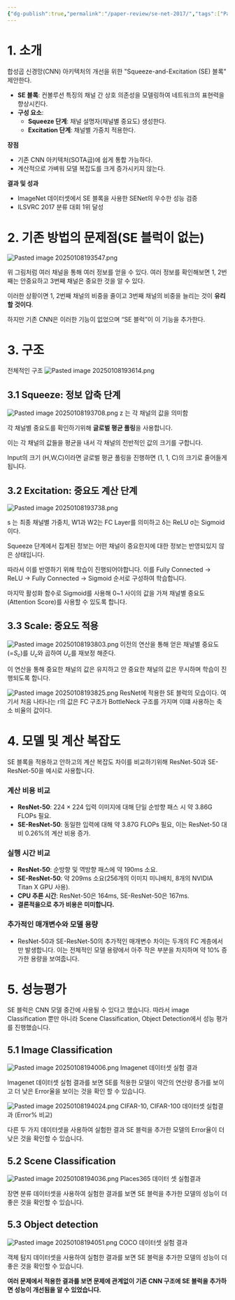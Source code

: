 ```yaml
---
{"dg-publish":true,"permalink":"/paper-review/se-net-2017/","tags":["Paper"],"created":"2025-01-08T19:35:23.146+09:00","updated":"2025-01-08T19:41:40.578+09:00"}
---
```


# 1. 소개

합성곱 신경망(CNN) 아키텍처의 개선을 위한 "Squeeze-and-Excitation (SE) 블록" 제안한다.

- **SE 블록**: 컨볼루션 특징의 채널 간 상호 의존성을 모델링하여 네트워크의 표현력을 향상시킨다.
- **구성 요소**:
    - **Squeeze 단계**: 채널 설명자(채널별 중요도) 생성한다.
    - **Excitation 단계**: 채널별 가중치 적용한다.

**장점**

- 기존 CNN 아키텍처(SOTA급)에 쉽게 통합 가능하다.
- 계산적으로 가벼워 모델 복잡도를 크게 증가시키지 않는다.

**결과 및 성과**

- ImageNet 데이터셋에서 SE 블록을 사용한 SENet의 우수한 성능 검증
- ILSVRC 2017 분류 대회 1위 달성

# 2. 기존 방법의 문제점(SE 블럭이 없는)

![Pasted image 20250108193547.png](/img/user/images/Pasted%20image%2020250108193547.png)

위 그림처럼 여러 채널을 통해 여러 정보를 얻을 수 있다. 여러 정보를 확인해보면 1, 2번째는 안중요하고 3번째 채널은 중요한 것을 알 수 있다.

이러한 상황이면 1, 2번째 채널의 비중을 줄이고 3번째 채널의 비중을 늘리는 것이 **유리할 것이다**.

하지만 기존 CNN은 이러한 기능이 없었으며 “SE 블럭”이 이 기능을 추가한다.

# 3. 구조

전체적인 구조
![Pasted image 20250108193614.png](/img/user/images/Pasted%20image%2020250108193614.png)


## 3.1 Squeeze: 정보 압축 단계

![Pasted image 20250108193708.png](/img/user/images/Pasted%20image%2020250108193708.png)
z 는 각 채널의 값을 의미함

각 채널별 중요도를 확인하기위해 **글로벌 평균 풀링**을 사용합니다.

이는 각 채널의 값들을 평균을 내서 각 채널의 전반적인 값의 크기를 구합니다.

Input의 크기 (H,W,C)이라면 글로벌 평균 풀링을 진행하면 (1, 1, C)의 크기로 줄어들게 됩니다.

## 3.2 Excitation: 중요도 계산 단계

![Pasted image 20250108193738.png](/img/user/images/Pasted%20image%2020250108193738.png)

s 는 최종 채널별 가중치, W1과 W2는 FC Layer를 의미하고 δ는 ReLU σ는 Sigmoid이다.

Squeeze 단계에서 집계된 정보는 어떤 채널이 중요한지에 대한 정보는 반영되있지 않은 상태입니다.

따라서 이를 반영하기 위해 학습이 진행되어야합니다. 이를 Fully Connected -> ReLU -> Fully Connected -> Sigmoid 순서로 구성하여 학습합니다.

마지막 활성화 함수로 Sigmoid를 사용해 0~1 사이의 값을 가져 채널별 중요도(Attention Score)를 사용할 수 있도록 합니다.

## 3.3 Scale: 중요도 적용
![Pasted image 20250108193803.png](/img/user/images/Pasted%20image%2020250108193803.png)
이전의 연산을 통해 얻은 채널별 중요도(=$S_c$)를 $U_c$와 곱하여 $U_c$를 재보정 해준다.

이 연산을 통해 중요한 채널의 값은 유지하고 안 중요한 채널의 값은 무시하며 학습이 진행되도록 합니다.

![Pasted image 20250108193825.png](/img/user/images/Pasted%20image%2020250108193825.png)
ResNet에 적용한 SE 블럭의 모습이다. 여기서 처음 나타나는 r의 값은 FC 구조가 BottleNeck 구조를 가지며 이떄 사용하는 축소 비율의 값이다.

# 4. 모델 및 계산 복잡도

SE 블록을 적용하고 안하고의 계산 복잡도 차이를 비교하기위해 ResNet-50과 SE-ResNet-50을 예시로 사용합니다.

### **계산 비용 비교**

- **ResNet-50**: 224 × 224 입력 이미지에 대해 단일 순방향 패스 시 약 3.86G FLOPs 필요.
- **SE-ResNet-50**: 동일한 입력에 대해 약 3.87G FLOPs 필요, 이는 ResNet-50 대비 0.26%의 계산 비용 증가.

### **실행 시간 비교**

- **ResNet-50**: 순방향 및 역방향 패스에 약 190ms 소요.
- **SE-ResNet-50**: 약 209ms 소요(256개의 이미지 미니배치, 8개의 NVIDIA Titan X GPU 사용).
- **CPU 추론 시간**: ResNet-50은 164ms, SE-ResNet-50은 167ms.
- **결론적을으로 추가 비용은 미미합니다.**

### 추가적인 매개변수와 모델 용량

- ResNet-50과 SE-ResNet-50의 추가적인 매개변수 차이는 두개의 FC 계층에서만 발생합니다. 이는 전체적인 모델 용량에서 아주 작은 부분을 차지하며 약 10% 증가한 용량을 보여줍니다.

# 5. 성능평가

SE 블럭은 CNN 모델 중간에 사용될 수 있다고 했습니다. 따라서 image Classification 뿐만 아니라 Scene Classification, Object Detection에서 성능 평가를 진행했습니다.

## 5.1 Image Classification

![Pasted image 20250108194006.png](/img/user/images/Pasted%20image%2020250108194006.png)
Imagenet 데이터셋 실험 결과

Imagenet 데이터셋 실험 결과를 보면 SE를 적용한 모델이 약간의 연산량 증가를 보이고 더 낮은 Error율을 보이는 것을 확인 할 수 있습니다.

![Pasted image 20250108194024.png](/img/user/images/Pasted%20image%2020250108194024.png)
CIFAR-10, CIFAR-100 데이터셋 실헙결과 (Error% 비교)

다른 두 가지 데이터셋을 사용하여 실험한 결과 SE 블럭을 추가한 모델의 Error율이 더 낮은 것을 확인할 수 있습니다.

## 5.2 Scene Classification

![Pasted image 20250108194036.png](/img/user/images/Pasted%20image%2020250108194036.png)
Places365 데이터 셋 실험결과

장면 분류 데이터셋을 사용하여 실험한 결과를 보면 SE 블럭을 추가한 모델의 성능이 더 좋은 것을 확인할 수 있습니다.

## 5.3 Object detection

![Pasted image 20250108194051.png](/img/user/images/Pasted%20image%2020250108194051.png)
COCO 데이터셋 실험 결과

객체 탐지 데이터셋을 사용하여 실험한 결과를 보면 SE 블럭을 추가한 모델의 성능이 더 좋은 것을 확인할 수 있습니다.

**여러 문제에서 적용한 결과를 보면 문제에 관계없이 기존 CNN 구조에 SE 블럭을 추가하면 성능이 개선됨을 알 수 있었습니다.**